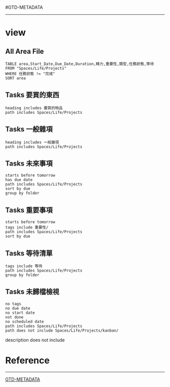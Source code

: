#GTD-METADATA

---
# view 

## All Area File
```dataview 
TABLE area,Start_Date,Due_Date,Duration,精力,重要性,類型,任務狀態,等待 
FROM "Spaces/Life/Projects"
WHERE 任務狀態 != "完成"
SORT area
```

## Tasks 要買的東西
```tasks
heading includes 要買的物品
path includes Spaces/Life/Projects
```

## Tasks 一般雜項
```tasks
heading includes 一般雜項
path includes Spaces/Life/Projects
```

## Tasks 未來事項
```tasks
starts before tomorrow
has due date
path includes Spaces/Life/Projects
sort by due
group by folder
```

## Tasks 重要事項
```tasks
starts before tomorrow
tags include 重要性/
path includes Spaces/Life/Projects
sort by due
```

## Tasks 等待清單
```tasks
tags include 等待
path includes Spaces/Life/Projects
group by folder
```

## Tasks 未歸檔檢視
```tasks
no tags
no due date
no start date
not done
no scheduled date
path includes Spaces/Life/Projects
path does not include Spaces/Life/Projects/kanban/
```

description does not include
# Reference

---
[GTD-METADATA](GTD-METADATA.md)
